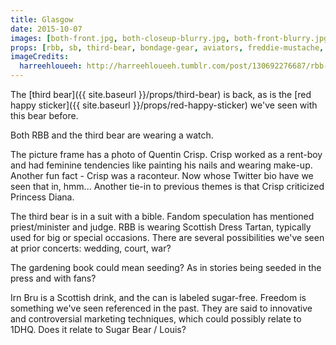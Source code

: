 ```yaml
---
title: Glasgow
date: 2015-10-07
images: [both-front.jpg, both-closeup-blurry.jpg, both-front-blurry.jpg, both-front-further-away.jpg, third-bear.jpg, stickers.jpg, quentin-crisp-closeup.jpg]
props: [rbb, sb, third-bear, bondage-gear, aviators, freddie-mustache, black-teddie-mercury-hat, green-happy-sticker, blue-tongue-sticker, watch, pipe, red-happy-sticker, studded-black-choker, suit, scottish-dress-tartan, bible, book, gardening, picture-frame, quentin-crisp, irn-bru, kilt]
imageCredits:
  harreehloueeh: http://harreehloueeh.tumblr.com/post/130692276687/rbb-tonight-omg-credit-if-you-use-it-thanks
---
```

The [third bear]({{ site.baseurl }}/props/third-bear) is back, as is the [red happy sticker]({{ site.baseurl }}/props/red-happy-sticker) we've seen with this bear before.

Both RBB and the third bear are wearing a watch.

The picture frame has a photo of Quentin Crisp. Crisp worked as a rent-boy and had feminine tendencies like painting his nails and wearing make-up. Another fun fact - Crisp was a raconteur. Now whose Twitter bio have we seen that in, hmm... Another tie-in to previous themes is that Crisp criticized Princess Diana.

The third bear is in a suit with a bible. Fandom speculation has mentioned priest/minister and judge. RBB is wearing Scottish Dress Tartan, typically used for big or special occasions. There are several possibilities we've seen at prior concerts: wedding, court, war?

The gardening book could mean seeding? As in stories being seeded in the press and with fans?

Irn Bru is a Scottish drink, and the can is labeled sugar-free. Freedom is something we've seen referenced in the past. They are said to innovative and controversial marketing techniques, which could possibly relate to 1DHQ. Does it relate to Sugar Bear / Louis?
